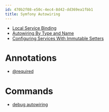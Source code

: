```yaml
---
id: 470b2f08-e50c-4ec4-8d42-dd369ea1fbb1
title: Symfony Autowiring
---
```


-   [Local Service Binding](20201109153159-local_service_binding)
-   [Autowiring By Type and
    Name](20201111104814-autowiring_by_type_and_name)
-   [Configuring Services With Immutable
    Setters](20201112131310-configuring_services_with_immutable_setters)

# Annotations

-   [@required](20201117112017-required)

# Commands

-   [debug autowiring](20201109151937-debug_autowiring)
